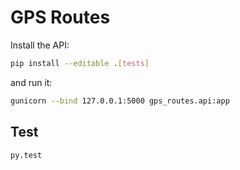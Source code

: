 # GPS Routes

Install the API:

```bash
pip install --editable .[tests]
```

and run it:

```bash
gunicorn --bind 127.0.0.1:5000 gps_routes.api:app
```

## Test

```
py.test
```
